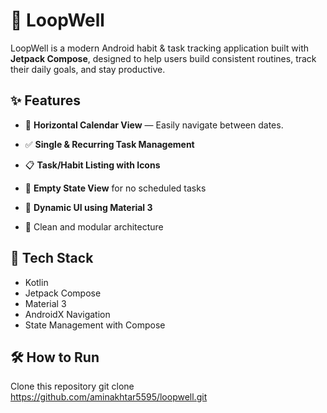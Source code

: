 # 📱 LoopWell

LoopWell is a modern Android habit & task tracking application built with **Jetpack Compose**, designed to help users build consistent routines, track their daily goals, and stay productive.

## ✨ Features

- 📆 **Horizontal Calendar View** — Easily navigate between dates.
  
- ✅ **Single & Recurring Task Management**
  
- 📋 **Task/Habit Listing with Icons**
  
- 🔴 **Empty State View** for no scheduled tasks
  
- 🎯 **Dynamic UI using Material 3**
  
- 🧠 Clean and modular architecture

## 🚀 Tech Stack

- Kotlin
- Jetpack Compose
- Material 3
- AndroidX Navigation
- State Management with Compose

## 🛠️ How to Run

Clone this repository
git clone https://github.com/aminakhtar5595/loopwell.git
